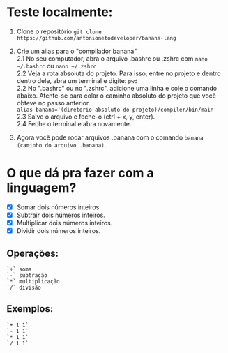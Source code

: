 # Teste localmente:

1. Clone o repositório 
`git clone https://github.com/antonionetodeveloper/banana-lang`

2. Crie um alias para o "compilador banana"</br>
    2.1 No seu computador, abra o arquivo .bashrc ou .zshrc com
    `nano ~/.bashrc` ou `nano ~/.zshrc`</br>
    2.2 Veja a rota absoluta do projeto. Para isso, entre no projeto e dentro dentro dele, abra um terminal e digite: `pwd`</br>
    2.2 No ".bashrc" ou no ".zshrc", adicione uma linha e cole o comando abaixo. Atente-se para colar o caminho absoluto do projeto que você obteve no passo anterior.</br>
    `alias banana='(diretorio absoluto do projeto)/compiler/bin/main'`</br>
    2.3 Salve o arquivo e feche-o (ctrl + x, y, enter).</br>
    2.4 Feche o terminal e abra novamente.</br>

3. Agora você pode rodar arquivos .banana com o comando `banana (caminho do arquivo .banana)`.


# O que dá pra fazer com a linguagem?

- [x] Somar dois números inteiros.
- [x] Subtrair dois números inteiros.
- [x] Multiplicar dois números inteiros.
- [x] Dividir dois números inteiros.

## Operações:
    `+` soma
    `-` subtração
    `*` multiplicação
    `/` divisão

## Exemplos:
    `+ 1 1`
    `- 1 1`
    `* 1 1`
    `/ 1 1`